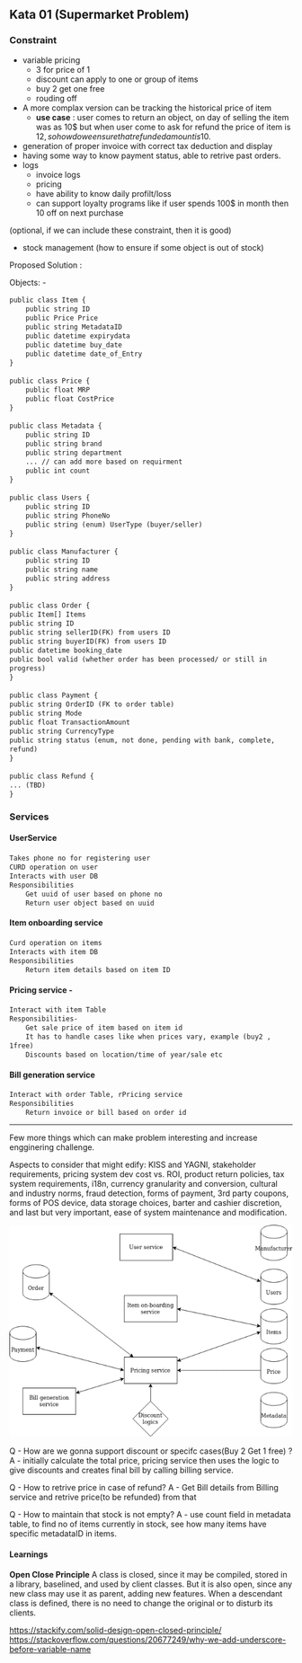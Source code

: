 ## Kata 01 (Supermarket Problem)

### Constraint
- variable pricing
    - 3 for price of 1
    - discount can apply to one or group of items
    - buy 2 get one free
  - rouding off
 - A more complax version can be tracking the historical price of item
      - **use case** : user comes to return an object, on day of selling the item was as 10$ but when user come to ask for refund the price of item is 12$, so how do we ensure that refunded amount is 10$.
- generation of proper invoice with correct tax deduction and display
- having some way to know payment status, able to retrive past orders.
- logs
  - invoice logs
  - pricing
  - have ability to know daily profilt/loss
  - can support loyalty programs like if user spends 100$ in month then 10 off on next purchase
  
(optional, if we can include these constraint, then it is good)
- stock management (how to ensure if some object is out of stock)


Proposed Solution :

Objects: -

```
public class Item {
    public string ID 
    public Price Price 
    public string MetadataID
    public datetime expirydata
    public datetime buy_date
    public datetime date_of_Entry
}

public class Price {
    public float MRP
    public float CostPrice
}

public class Metadata {
    public string ID
    public string brand
    public string department
    ... // can add more based on requirment
    public int count
}

public class Users {
    public string ID
    public string PhoneNo
    public string (enum) UserType (buyer/seller)
}

public class Manufacturer {
    public string ID
    public string name
    public string address
}

public class Order {
public Item[] Items
public string ID
public string sellerID(FK) from users ID
public string buyerID(FK) from users ID
public datetime booking_date
public bool valid (whether order has been processed/ or still in progress)
}

public class Payment {
public string OrderID (FK to order table)
public string Mode
public float TransactionAmount
public string CurrencyType
public string status (enum, not done, pending with bank, complete, refund)
}

public class Refund {
... (TBD)
}

```

### Services

#### UserService
    Takes phone no for registering user
    CURD operation on user
    Interacts with user DB
    Responsibilities
        Get uuid of user based on phone no
        Return user object based on uuid

#### Item onboarding service
    Curd operation on items
    Interacts with item DB
    Responsibilities 
        Return item details based on item ID

#### Pricing service - 
    Interact with item Table
    Responsibilities-
        Get sale price of item based on item id
        It has to handle cases like when prices vary, example (buy2 , 1free)
        Discounts based on location/time of year/sale etc
        
#### Bill generation service
    Interact with order Table, rPricing service
    Responsibilities
        Return invoice or bill based on order id

---


Few more things which can make problem interesting and increase engginering challenge.

Aspects to consider that might edify: KISS and YAGNI, stakeholder requirements, pricing system dev cost vs. ROI,
product return policies, tax system requirements, i18n, currency granularity and conversion, cultural and industry norms,
fraud detection, forms of payment, 3rd party coupons, forms of POS device, data storage choices,
barter and cashier discretion, and last but very important, ease of system maintenance and modification.

![image](kata01.png)

Q - How are we gonna support discount or specifc cases(Buy 2 Get 1 free) ?
A - initially calculate the total price, pricing service then uses the logic to give discounts and creates final bill by calling billing service.

Q - How to retrive price in case of refund?
A - Get Bill details from Billing service and retrive price(to be refunded) from that

Q - How to maintain that stock is not empty?
A - use count field in metadata table, to find no of items currently in stock, see how many items have specific metadataID in items.

#### Learnings

**Open Close Principle**
A class is closed, since it may be compiled, stored in a library, baselined, and used by client classes. But it is also open, since any new class may use it as parent, adding new features. When a descendant class is defined, there is no need to change the original or to disturb its clients.

https://stackify.com/solid-design-open-closed-principle/
https://stackoverflow.com/questions/20677249/why-we-add-underscore-before-variable-name
